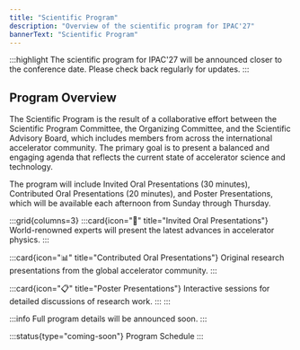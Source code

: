 ```yaml
---
title: "Scientific Program"
description: "Overview of the scientific program for IPAC'27"
bannerText: "Scientific Program"
---
```




:::highlight
The scientific program for IPAC'27 will be announced closer to the conference date. Please check back regularly for updates.
:::

## Program Overview

The Scientific Program is the result of a collaborative effort between the Scientific Program Committee, the Organizing Committee, and the Scientific Advisory Board, which includes members from across the international accelerator community. The primary goal is to present a balanced and engaging agenda that reflects the current state of accelerator science and technology.

The program will include Invited Oral Presentations (30 minutes), Contributed Oral Presentations (20 minutes), and Poster Presentations, which will be available each afternoon from Sunday through Thursday.



:::grid{columns=3}
:::card{icon="🎤" title="Invited Oral Presentations"}
World-renowned experts will present the latest advances in accelerator physics.
:::

:::card{icon="📊" title="Contributed Oral Presentations"}
Original research presentations from the global accelerator community.
:::

:::card{icon="📋" title="Poster Presentations"}
Interactive sessions for detailed discussions of research work.
:::
:::

:::info
Full program details will be announced soon.
:::

:::status{type="coming-soon"}
Program Schedule
:::
